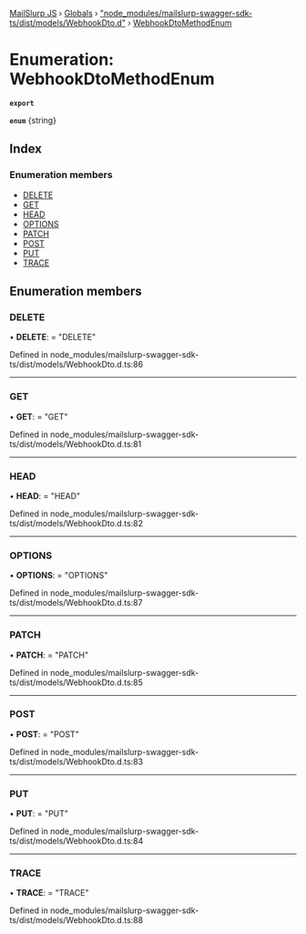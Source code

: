 [MailSlurp JS](../README.md) › [Globals](../globals.md) › ["node_modules/mailslurp-swagger-sdk-ts/dist/models/WebhookDto.d"](../modules/_node_modules_mailslurp_swagger_sdk_ts_dist_models_webhookdto_d_.md) › [WebhookDtoMethodEnum](_node_modules_mailslurp_swagger_sdk_ts_dist_models_webhookdto_d_.webhookdtomethodenum.md)

# Enumeration: WebhookDtoMethodEnum

**`export`** 

**`enum`** {string}

## Index

### Enumeration members

* [DELETE](_node_modules_mailslurp_swagger_sdk_ts_dist_models_webhookdto_d_.webhookdtomethodenum.md#delete)
* [GET](_node_modules_mailslurp_swagger_sdk_ts_dist_models_webhookdto_d_.webhookdtomethodenum.md#get)
* [HEAD](_node_modules_mailslurp_swagger_sdk_ts_dist_models_webhookdto_d_.webhookdtomethodenum.md#head)
* [OPTIONS](_node_modules_mailslurp_swagger_sdk_ts_dist_models_webhookdto_d_.webhookdtomethodenum.md#options)
* [PATCH](_node_modules_mailslurp_swagger_sdk_ts_dist_models_webhookdto_d_.webhookdtomethodenum.md#patch)
* [POST](_node_modules_mailslurp_swagger_sdk_ts_dist_models_webhookdto_d_.webhookdtomethodenum.md#post)
* [PUT](_node_modules_mailslurp_swagger_sdk_ts_dist_models_webhookdto_d_.webhookdtomethodenum.md#put)
* [TRACE](_node_modules_mailslurp_swagger_sdk_ts_dist_models_webhookdto_d_.webhookdtomethodenum.md#trace)

## Enumeration members

###  DELETE

• **DELETE**: = "DELETE"

Defined in node_modules/mailslurp-swagger-sdk-ts/dist/models/WebhookDto.d.ts:86

___

###  GET

• **GET**: = "GET"

Defined in node_modules/mailslurp-swagger-sdk-ts/dist/models/WebhookDto.d.ts:81

___

###  HEAD

• **HEAD**: = "HEAD"

Defined in node_modules/mailslurp-swagger-sdk-ts/dist/models/WebhookDto.d.ts:82

___

###  OPTIONS

• **OPTIONS**: = "OPTIONS"

Defined in node_modules/mailslurp-swagger-sdk-ts/dist/models/WebhookDto.d.ts:87

___

###  PATCH

• **PATCH**: = "PATCH"

Defined in node_modules/mailslurp-swagger-sdk-ts/dist/models/WebhookDto.d.ts:85

___

###  POST

• **POST**: = "POST"

Defined in node_modules/mailslurp-swagger-sdk-ts/dist/models/WebhookDto.d.ts:83

___

###  PUT

• **PUT**: = "PUT"

Defined in node_modules/mailslurp-swagger-sdk-ts/dist/models/WebhookDto.d.ts:84

___

###  TRACE

• **TRACE**: = "TRACE"

Defined in node_modules/mailslurp-swagger-sdk-ts/dist/models/WebhookDto.d.ts:88
